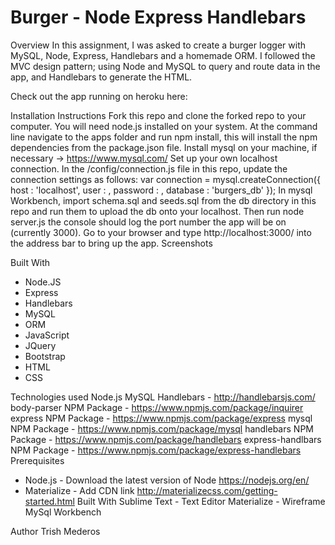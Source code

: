 # Burger - Node Express Handlebars


Overview
In this assignment, I was asked to create a burger logger with MySQL, Node, Express, Handlebars and a homemade ORM. I followed the MVC design pattern; using Node and MySQL to query and route data in the app, and Handlebars to generate the HTML.

Check out the app running on heroku here: 

Installation Instructions
Fork this repo and clone the forked repo to your computer. You will need node.js installed on your system.
At the command line navigate to the apps folder and run npm install, this will install the npm dependencies from the package.json file.
Install mysql on your machine, if necessary -> https://www.mysql.com/
Set up your own localhost connection. In the /config/connection.js file in this repo, update the connection settings as follows:
var connection = mysql.createConnection({
  host     : 'localhost',
  user     : <enter your user information>,
  password : <enter your password>,
  database : 'burgers_db'
});
In mysql Workbench, import schema.sql and seeds.sql from the db directory in this repo and run them to upload the db onto your localhost.
Then run node server.js the console should log the port number the app will be on (currently 3000).
Go to your browser and type http://localhost:3000/ into the address bar to bring up the app.
Screenshots

Built With
* Node.JS
* Express
* Handlebars
* MySQL
* ORM
* JavaScript
* JQuery
* Bootstrap
* HTML
* CSS

Technologies used
Node.js
MySQL
Handlebars - http://handlebarsjs.com/
body-parser NPM Package - https://www.npmjs.com/package/inquirer
express NPM Package - https://www.npmjs.com/package/express
mysql NPM Package - https://www.npmjs.com/package/mysql
handlebars NPM Package - https://www.npmjs.com/package/handlebars
express-handlbars NPM Package - https://www.npmjs.com/package/express-handlebars
Prerequisites
- Node.js - Download the latest version of Node https://nodejs.org/en/
- Materialize - Add CDN link http://materializecss.com/getting-started.html
Built With
Sublime Text - Text Editor
Materialize - Wireframe
MySql Workbench

Author
Trish Mederos
